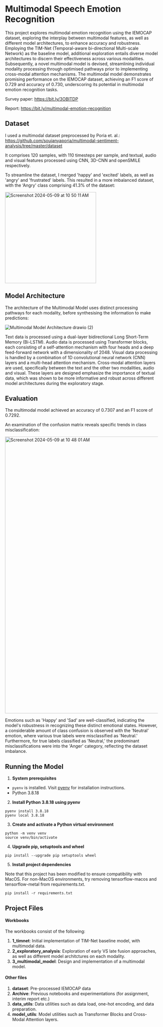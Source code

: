 # Multimodal Speech Emotion Recognition

This project explores multimodal emotion recognition using the IEMOCAP dataset, exploring the interplay between multimodal features, as well as different model architectures, to enhance accuracy and robustness. Employing the TIM-Net (Temporal-aware bi-directional Multi-scale Network) as the baseline model, additional exploration entails diverse model architectures to discern their effectiveness across various modalities. Subsequently, a novel multimodal model is devised, streamlining individual modality processing through optimised pathways prior to implementing cross-modal attention mechanisms. The multimodal model demonstrates promising performance on the IEMOCAP dataset, achieving an F1 score of 0.729 and accuracy of 0.730, underscoring its potential in multimodal emotion recognition tasks.

Survey paper: https://bit.ly/3OBITDP

Report: https://bit.ly/multimodal-emotion-recognition

## Dataset

I used a multimodal dataset preprocessed by Poria et. al.: https://github.com/soujanyaporia/multimodal-sentiment-analysis/tree/master/dataset

It comprises 120 samples, with 110 timesteps per sample, and textual, audio and visual features processed using CNN, 3D-CNN and openSMILE respectively. 

To streamline the dataset, I merged 'happy' and 'excited' labels, as well as 'angry' and 'frustrated' labels. This resulted in a more imbalanced dataset, with the ‘Angry' class comprising 41.3% of the dataset:

<img width="300" align="center" alt="Screenshot 2024-05-09 at 10 50 11 AM" src="https://github.com/vennietweek/multimodal-speech-emotion-recognition/assets/19652161/7b3315c1-4697-4eef-b425-eb4af6de75bb">

## Model Architecture

The architecture of the Multimodal Model uses distinct processing pathways for each modality, before synthesising the information to make predictions:

![Multimodal Model Architecture drawio (2)](https://github.com/vennietweek/multimodal-speech-emotion-recognition/assets/19652161/dfb07924-5a9f-42cf-85d1-aea0ab52cc62)

Text data is processed using a dual-layer bidirectional Long Short-Term Memory (Bi-LSTM). Audio data is processed using Transformer blocks, each consisting of a self-attention mechanism with four heads and a deep feed-forward network with a dimensionality of 2048. Visual data processing is handled by a combination of 1D convolutional neural network (CNN) layers and a multi-head attention mechanism. Cross-modal attention layers are used, specifically between the text and the other two modalities, audio and visual. These layers are designed emphasize the importance of textual data, which was shown to be more informative and robust across different model architectures during the exploratory stage. 

## Evaluation

The multimodal model achieved an accuracy of 0.7307 and an F1 score of 0.7292. 

An examination of the confusion matrix reveals specific trends in class misclassification:

<img width="911" alt="Screenshot 2024-05-09 at 10 48 01 AM" src="https://github.com/vennietweek/multimodal-speech-emotion-recognition/assets/19652161/8afa8f13-f4e4-4322-afde-3095a9417047">

Emotions such as 'Happy' and 'Sad' are well-classified, indicating the model's robustness in recognizing these distinct emotional states. However, a considerable amount of class confusion is observed with the 'Neutral' emotion, where various true labels were misclassified as 'Neutral.' Furthermore, for true labels classified as 'Neutral,' the predominant misclassifications were into the 'Anger' category, reflecting the dataset imbalance.

## Running the Model

1. **System prerequisites**
- `pyenv` is installed. Visit [pyenv](https://github.com/pyenv/pyenv#installation) for installation instructions.
- Python 3.8.18

2. **Install Python 3.8.18 using pyenv**

```
pyenv install 3.8.18
pyenv local 3.8.18
```
 
3. **Create and activate a Python virtual environment**

 ```
 python -m venv venv
 source venv/bin/activate
 ```

4. **Upgrade pip, setuptools and wheel**

 ```
 pip install --upgrade pip setuptools wheel
 ```

5. **Install project dependencies**

Note that this project has been modified to ensure compatibility with MacOS. For non-MacOS environments, try removing tensorflow-macos and tensorflow-metal from requirements.txt.

``` 
pip install -r requirements.txt
```

## Project Files

#### Workbooks
The workbooks consist of the following:
1. **1_timnet**: Initial implementation of TIM-Net baseline model, with multimodal data.
2. **2_exploratory_analysis**: Exploration of early VS late fusion approaches, as well as different model architctures on each modality.
3. **3_multimodal_model**: Design and implementation of a multimodal model.

#### Other files
1. **dataset**: Pre-processed IEMOCAP data
2. **Archive**: Previous notebooks and experimentations (for assignment, interim report etc.)
3. **data_utils**: Data utilities such as data load, one-hot encoding, and data preparation.
4. **model_utils**: Model utilities such as Transformer Blocks and Cross-Modal Attention layers.
